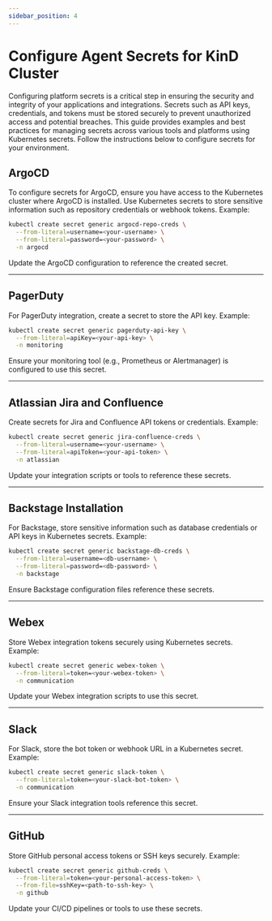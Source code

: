 ```yaml
---
sidebar_position: 4
---
```


# Configure Agent Secrets for KinD Cluster

Configuring platform secrets is a critical step in ensuring the security and integrity of your applications and integrations. Secrets such as API keys, credentials, and tokens must be stored securely to prevent unauthorized access and potential breaches. This guide provides examples and best practices for managing secrets across various tools and platforms using Kubernetes secrets. Follow the instructions below to configure secrets for your environment.

## ArgoCD

To configure secrets for ArgoCD, ensure you have access to the Kubernetes cluster where ArgoCD is installed. Use Kubernetes secrets to store sensitive information such as repository credentials or webhook tokens. Example:

```bash
kubectl create secret generic argocd-repo-creds \
  --from-literal=username=<your-username> \
  --from-literal=password=<your-password> \
  -n argocd
```

Update the ArgoCD configuration to reference the created secret.

---

## PagerDuty

For PagerDuty integration, create a secret to store the API key. Example:

```bash
kubectl create secret generic pagerduty-api-key \
  --from-literal=apiKey=<your-api-key> \
  -n monitoring
```

Ensure your monitoring tool (e.g., Prometheus or Alertmanager) is configured to use this secret.

---

## Atlassian Jira and Confluence

Create secrets for Jira and Confluence API tokens or credentials. Example:

```bash
kubectl create secret generic jira-confluence-creds \
  --from-literal=username=<your-username> \
  --from-literal=apiToken=<your-api-token> \
  -n atlassian
```

Update your integration scripts or tools to reference these secrets.

---

## Backstage Installation

For Backstage, store sensitive information such as database credentials or API keys in Kubernetes secrets. Example:

```bash
kubectl create secret generic backstage-db-creds \
  --from-literal=username=<db-username> \
  --from-literal=password=<db-password> \
  -n backstage
```

Ensure Backstage configuration files reference these secrets.

---

## Webex

Store Webex integration tokens securely using Kubernetes secrets. Example:

```bash
kubectl create secret generic webex-token \
  --from-literal=token=<your-webex-token> \
  -n communication
```

Update your Webex integration scripts to use this secret.

---

## Slack

For Slack, store the bot token or webhook URL in a Kubernetes secret. Example:

```bash
kubectl create secret generic slack-token \
  --from-literal=token=<your-slack-bot-token> \
  -n communication
```

Ensure your Slack integration tools reference this secret.

---

## GitHub

Store GitHub personal access tokens or SSH keys securely. Example:

```bash
kubectl create secret generic github-creds \
  --from-literal=token=<your-personal-access-token> \
  --from-file=sshKey=<path-to-ssh-key> \
  -n github
```

Update your CI/CD pipelines or tools to use these secrets.